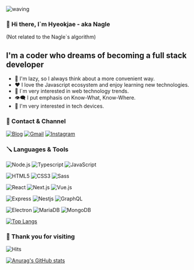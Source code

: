 ![waving](https://capsule-render.vercel.app/api?type=waving&height=200&text=Nagle&fontAlign=80&fontAlignY=40&color=gradient)

### 👋 Hi there, I`m Hyeokjae - aka Nagle

(Not related to the Nagle`s algorithm)

## I'm a coder who dreams of becoming a full stack developer

- 💭 I'm lazy, so I always think about a more convenient way.
- ❤️ I love the Javascript ecosystem and enjoy learning new technologies.
- 🚧 I`m very interested in web technology trends.
- 👁‍🗨 I put emphasis on Know-What, Know-Where.
- 📱 I'm very interested in tech devices.

### 🤝 Contact & Channel

[![Blog](https://img.shields.io/badge/Blog-FF7139?style=flat-square&logo=FirefoxBrowser&logoColor=white)](https://hyeokjaelee.github.io/)
[![Gmail](https://img.shields.io/badge/Mail-EA4335?style=flat-square&logo=Gmail&logoColor=white)](mailto:leehyeokjae97@gmail.com)
[![Instagram](https://img.shields.io/badge/Instagram-E4405F?style=flat-square&logo=Instagram&logoColor=white)](https://www.instagram.com/2z_4_me/)

### 🪛 Languages & Tools

![Node.js](https://img.shields.io/badge/Node.js-339933?style=flat-square&logo=Node.js&logoColor=white)
![Typescript](https://img.shields.io/badge/Typescript-3178C6?style=flat-square&logo=Typescript&logoColor=white)
![JavaScript](https://img.shields.io/badge/JavaScript-F7DF1E?style=flat-square&logo=JavaScript&logoColor=black)

![HTML5](https://img.shields.io/badge/HTML5-E34F26?style=flat-square&logo=HTML5&logoColor=white)
![CSS3](https://img.shields.io/badge/CSS3-1572B6?style=flat-square&logo=CSS3&logoColor=white)
![Sass](https://img.shields.io/badge/Sass-CC6699?style=flat-square&logo=Sass&logoColor=white)

![React](https://img.shields.io/badge/React-61DAFB?style=flat-square&logo=React&logoColor=black)
![Next.js](https://img.shields.io/badge/Next.js-000000?style=flat-square&logo=Next.js&logoColor=white)
![Vue.js](https://img.shields.io/badge/Vue.js-4FC08D?style=flat-square&logo=Vue.js&logoColor=white)

![Express](https://img.shields.io/badge/Express-000000?style=flat-square&logo=Express&logoColor=white)
![Nestjs](https://img.shields.io/badge/NestJS-E0234E?style=flat-square&logo=NestJS&logoColor=white)
![GraphQL](https://img.shields.io/badge/GraphQL-E434AA?style=flat-square&logo=GraphQL&logoColor=white)

![Electron](https://img.shields.io/badge/Electron-47848F?style=flat-square&logo=Electron&logoColor=white)
![MariaDB](https://img.shields.io/badge/MariaDB-003545?style=flat-square&logo=MariaDB&logoColor=white)
![MongoDB](https://img.shields.io/badge/MongoDB-47A248?style=flat-square&logo=MongoDB&logoColor=white)

[![Top Langs](https://github-readme-stats.vercel.app/api/top-langs/?username=HyeokjaeLee)](https://github.com/anuraghazra/github-readme-stats)

### 👣 Thank you for visiting

![Hits](https://hits.seeyoufarm.com/api/count/incr/badge.svg?url=https%3A%2F%2Fgithub.com%2FHyeokjaeLee%2Fknu-lms-scheduler&count_bg=%23000000&title_bg=%23675F54&icon=github.svg&icon_color=%23E7E7E7&title=Visitors&edge_flat=true)

[![Anurag's GitHub stats](https://github-readme-stats.vercel.app/api?username=HyeokjaeLee)](https://github.com/anuraghazra/github-readme-stats)

